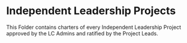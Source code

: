 # Independent Leadership Projects

This Folder contains charters of every Independent Leadership Project approved by the LC Admins and ratified by the Project Leads.